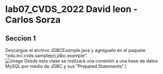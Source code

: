 # lab07_CVDS_2022 David leon - Carlos Sorza
## Seccion 1
Descargue el archivo JDBCExample.java y agreguelo en el paquete "edu.eci.cvds.sampleprj.jdbc.example".\
![image](https://user-images.githubusercontent.com/98216838/159819715-b0213999-b80d-446b-9937-25c70e4d1f36.png)
Desde esta clase se realizará una conexión a una base de datos MySQL por medio de JDBC y sus "Prepared Statements".\
